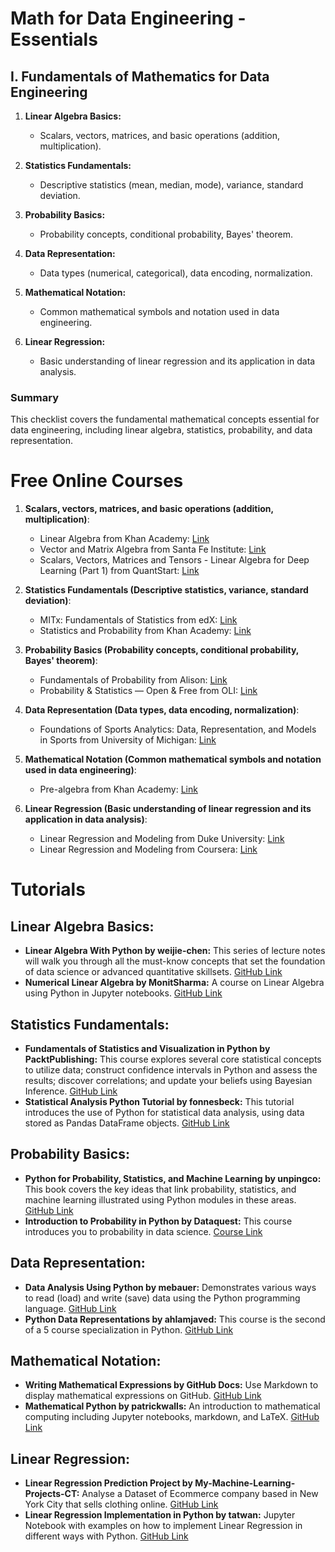 # Math for Data Engineering - Essentials

## I. Fundamentals of Mathematics for Data Engineering

1. **Linear Algebra Basics:** 
   - Scalars, vectors, matrices, and basic operations (addition, multiplication).

2. **Statistics Fundamentals:** 
   - Descriptive statistics (mean, median, mode), variance, standard deviation.

3. **Probability Basics:** 
   - Probability concepts, conditional probability, Bayes' theorem.

4. **Data Representation:** 
   - Data types (numerical, categorical), data encoding, normalization.

5. **Mathematical Notation:** 
   - Common mathematical symbols and notation used in data engineering.

6. **Linear Regression:** 
   - Basic understanding of linear regression and its application in data analysis.

### Summary

This checklist covers the fundamental mathematical concepts essential for data engineering, including linear algebra, statistics, probability, and data representation.

# Free Online Courses

1. **Scalars, vectors, matrices, and basic operations (addition, multiplication)**:
   - Linear Algebra from Khan Academy: [Link](https://www.khanacademy.org/math/linear-algebra)
   - Vector and Matrix Algebra from Santa Fe Institute: [Link](https://www.complexityexplorer.org/courses/91-introduction-to-complexity)
   - Scalars, Vectors, Matrices and Tensors - Linear Algebra for Deep Learning (Part 1) from QuantStart: [Link](https://www.quantstart.com/articles/scalars-vectors-matrices-and-tensors-linear-algebra-for-deep-learning-part-1)

2. **Statistics Fundamentals (Descriptive statistics, variance, standard deviation)**:
   - MITx: Fundamentals of Statistics from edX: [Link](https://www.edx.org/course/fundamentals-of-statistics)
   - Statistics and Probability from Khan Academy: [Link](https://www.khanacademy.org/math/statistics-probability)

3. **Probability Basics (Probability concepts, conditional probability, Bayes' theorem)**:
   - Fundamentals of Probability from Alison: [Link](https://alison.com/course/fundamentals-of-probability)
   - Probability & Statistics — Open & Free from OLI: [Link](https://oli.cmu.edu/courses/probability-statistics-open-free/)

4. **Data Representation (Data types, data encoding, normalization)**:
   - Foundations of Sports Analytics: Data, Representation, and Models in Sports from University of Michigan: [Link](https://www.coursera.org/specializations/sports-analytics)

5. **Mathematical Notation (Common mathematical symbols and notation used in data engineering)**:
   - Pre-algebra from Khan Academy: [Link](https://www.khanacademy.org/math/pre-algebra)

6. **Linear Regression (Basic understanding of linear regression and its application in data analysis)**:
   - Linear Regression and Modeling from Duke University: [Link](https://www.coursera.org/learn/linear-regression-model)
   - Linear Regression and Modeling from Coursera: [Link](https://www.coursera.org/learn/linear-regression-model)

# Tutorials  
## Linear Algebra Basics:
- **Linear Algebra With Python by weijie-chen:** This series of lecture notes will walk you through all the must-know concepts that set the foundation of data science or advanced quantitative skillsets. [GitHub Link](https://github.com/weijie-chen/Linear-Algebra-With-Python)
- **Numerical Linear Algebra by MonitSharma:** A course on Linear Algebra using Python in Jupyter notebooks. [GitHub Link](https://github.com/MonitSharma/Numerical-Linear-Algebra)

## Statistics Fundamentals:
- **Fundamentals of Statistics and Visualization in Python by PacktPublishing:** This course explores several core statistical concepts to utilize data; construct confidence intervals in Python and assess the results; discover correlations; and update your beliefs using Bayesian Inference. [GitHub Link](https://github.com/PacktPublishing/Fundamentals-of-Statistics-and-Visualization-in-Python)
- **Statistical Analysis Python Tutorial by fonnesbeck:** This tutorial introduces the use of Python for statistical data analysis, using data stored as Pandas DataFrame objects. [GitHub Link](https://github.com/fonnesbeck/statistical-analysis-python-tutorial)

## Probability Basics:
- **Python for Probability, Statistics, and Machine Learning by unpingco:** This book covers the key ideas that link probability, statistics, and machine learning illustrated using Python modules in these areas. [GitHub Link](https://github.com/unpingco/Python-for-Probability-Statistics-and-Machine-Learning)
- **Introduction to Probability in Python by Dataquest:** This course introduces you to probability in data science. [Course Link](https://www.dataquest.io/course/probability-fundamentals/)
## Data Representation:
- **Data Analysis Using Python by mebauer:** Demonstrates various ways to read (load) and write (save) data using the Python programming language. [GitHub Link](https://github.com/mebauer/data-analysis-using-python)
- **Python Data Representations by ahlamjaved:** This course is the second of a 5 course specialization in Python. [GitHub Link](https://github.com/ahlamjaved/Python-Data-Representations)

## Mathematical Notation:
- **Writing Mathematical Expressions by GitHub Docs:** Use Markdown to display mathematical expressions on GitHub. [GitHub Link](https://docs.github.com/en/get-started/writing-on-github/working-with-advanced-formatting/writing-mathematical-expressions)
- **Mathematical Python by patrickwalls:** An introduction to mathematical computing including Jupyter notebooks, markdown, and LaTeX. [GitHub Link](https://github.com/patrickwalls/mathematical-python)

## Linear Regression:
- **Linear Regression Prediction Project by My-Machine-Learning-Projects-CT:** Analyse a Dataset of Ecommerce company based in New York City that sells clothing online. [GitHub Link](https://github.com/topics/linear-regression-python)
- **Linear Regression Implementation in Python by tatwan:** Jupyter Notebook with examples on how to implement Linear Regression in different ways with Python. [GitHub Link](https://github.com/tatwan/Linear-Regression-Implementation-in-Python)

